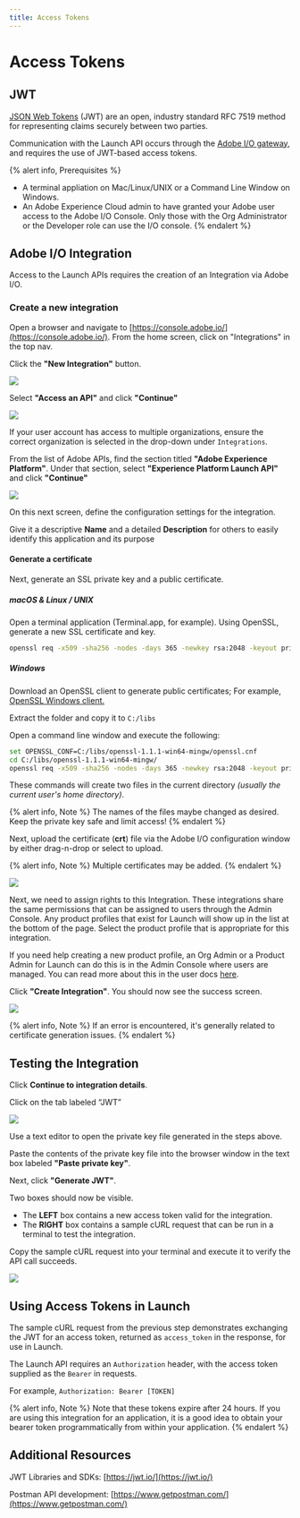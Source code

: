 ```yaml
---
title: Access Tokens
---
```


# Access Tokens

## JWT

[JSON Web Tokens](https://jwt.io) (JWT) are an open, industry standard RFC 7519 method for representing claims securely between two parties.

Communication with the Launch API occurs through the [Adobe I/O gateway](https://www.adobe.io/), and requires the use of JWT-based access tokens.

{% alert info, Prerequisites %}
- A terminal appliation on Mac/Linux/UNIX or a Command Line Window on Windows.
- An Adobe Experience Cloud admin to have granted your Adobe user access to the Adobe I/O Console.  Only those with the Org Administrator or the Developer role can use the I/O console.
{% endalert %}

## Adobe I/O Integration

Access to the Launch APIs requires the creation of an Integration via Adobe I/O.

### Create a new integration

Open a browser and navigate to [https://console.adobe.io/](https://console.adobe.io/).  From the home screen, click on "Integrations" in the top nav.

Click the **"New Integration"** button.

![](/images/access-token/IO-1.png)

Select **"Access an API"** and click **"Continue"**

![](/images/access-token/IO-2.png)

If your user account has access to multiple organizations, ensure the correct organization is selected in the drop-down under `Integrations`.

From the list of Adobe APIs, find the section titled **"Adobe Experience Platform"**. Under that section, select **"Experience Platform Launch API"** and click **"Continue"**

![](/images/access-token/IO-3.png)

On this next screen, define the configuration settings for the integration.

Give it a descriptive **Name** and a detailed **Description** for others to easily identify this application and its purpose

#### Generate a certificate

Next, generate an SSL private key and a public certificate.

##### macOS & Linux / UNIX

Open a terminal application (Terminal.app, for example). Using OpenSSL, generate a new SSL certificate and key.
```bash
openssl req -x509 -sha256 -nodes -days 365 -newkey rsa:2048 -keyout private.key -out adobe-io-public.crt
```

##### Windows

Download an OpenSSL client to generate public certificates; For example, [OpenSSL Windows client.](https://bintray.com/vszakats/generic/download_file?file_path=openssl-1.1.1-win64-mingw.zip)

Extract the folder and copy it to `C:/libs`

Open a command line window and execute the following:

```bash
set OPENSSL_CONF=C:/libs/openssl-1.1.1-win64-mingw/openssl.cnf
cd C:/libs/openssl-1.1.1-win64-mingw/
openssl req -x509 -sha256 -nodes -days 365 -newkey rsa:2048 -keyout private.key -out adobe-io-public.crt
```

These commands will create two files in the current directory _(usually the current user's home directory)_.

{% alert info, Note %}
The names of the files maybe changed as desired. Keep the private key safe and limit access!
{% endalert %}

  
Next, upload the certificate (**crt**) file via the Adobe I/O configuration window by either drag-n-drop or select to upload.

{% alert info, Note %}
Multiple certificates may be added.
{% endalert %}

![](/images/access-token/IO-5.png)

Next, we need to assign rights to this Integration.  These integrations share the same permissions that can be assigned to users through the Admin Console.  Any product profiles that exist for Launch will show up in the list at the bottom of the page.  Select the product profile that is appropriate for this integration.

If you need help creating a new product profile, an Org Admin or a Product Admin for Launch can do this is in the Admin Console where users are managed.  You can read more about this in the user docs [here](https://docs.adobe.com/content/help/en/launch/using/reference/admin/user-permissions.html#n3-create-your-product-profile).

Click **"Create Integration"**.  You should now see the success screen.

![](/images/access-token/IO-6.png)

{% alert info, Note %}
If an error is encountered, it's generally related to certificate generation issues.
{% endalert %}

## Testing the Integration

Click **Continue to integration details**.

Click on the tab labeled “JWT”

![](/images/access-token/IO-7.png)

Use a text editor to open the private key file generated in the steps above.

Paste the contents of the private key file into the browser window in the text box labeled **"Paste private key"**.

Next, click **"Generate JWT"**.

Two boxes should now be visible.
  - The **LEFT** box contains a new access token valid for the integration.
  - The **RIGHT** box contains a sample cURL request that can be run in a terminal to test the integration.

Copy the sample cURL request into your terminal and execute it to verify the API call succeeds.

![](/images/access-token/IO-8.png)

## Using Access Tokens in Launch

The sample cURL request from the previous step demonstrates exchanging the JWT for an access token, returned as
`access_token` in the response, for use in Launch.

The Launch API requires an `Authorization` header, with the access token supplied as the `Bearer` in requests.

For example, `Authorization: Bearer [TOKEN]`

{% alert info, Note %}
Note that these tokens expire after 24 hours.  If you are using this integration for an application, it is a good idea to obtain your bearer token programmatically from within your application.
{% endalert %}

## Additional Resources

JWT Libraries and SDKs: [https://jwt.io/](https://jwt.io/)

Postman API development: [https://www.getpostman.com/](https://www.getpostman.com/)
